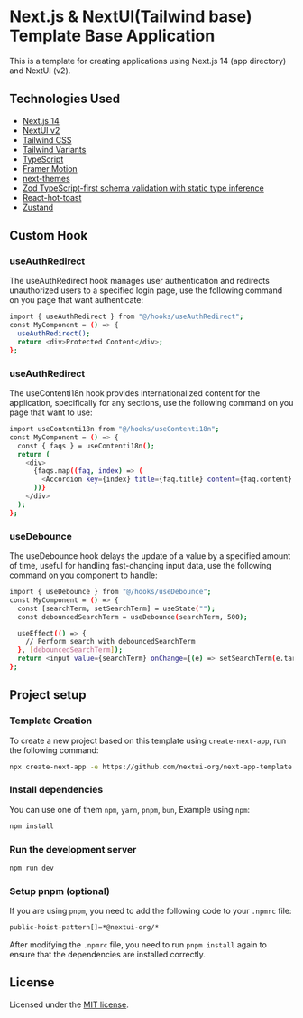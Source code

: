 # Next.js & NextUI(Tailwind base) Template Base Application

This is a template for creating applications using Next.js 14 (app directory) and NextUI (v2).

## Technologies Used

- [Next.js 14](https://nextjs.org/docs/getting-started)
- [NextUI v2](https://nextui.org/)
- [Tailwind CSS](https://tailwindcss.com/)
- [Tailwind Variants](https://tailwind-variants.org)
- [TypeScript](https://www.typescriptlang.org/)
- [Framer Motion](https://www.framer.com/motion/)
- [next-themes](https://github.com/pacocoursey/next-themes)
- [Zod TypeScript-first schema validation with static type inference ](https://zod.dev/)
- [React-hot-toast](https://react-hot-toast.com/)
- [Zustand](https://docs.pmnd.rs/zustand/getting-started/introduction)


## Custom Hook

### useAuthRedirect

The useAuthRedirect hook manages user authentication and redirects unauthorized users to a specified login page, use the following command on you page that want authenticate:

```bash
import { useAuthRedirect } from "@/hooks/useAuthRedirect";
const MyComponent = () => {
  useAuthRedirect();
  return <div>Protected Content</div>;
};
```
### useAuthRedirect

The useContenti18n hook provides internationalized content for the application, specifically for any sections, use the following command on you page that want to use:

```bash
import useContenti18n from "@/hooks/useContenti18n";
const MyComponent = () => {
  const { faqs } = useContenti18n();
  return (
    <div>
      {faqs.map((faq, index) => (
        <Accordion key={index} title={faq.title} content={faq.content} />
      ))}
    </div>
  );
};
```
### useDebounce

The useDebounce hook delays the update of a value by a specified amount of time, useful for handling fast-changing input data, use the following command on you component to handle:

```bash
import { useDebounce } from "@/hooks/useDebounce";
const MyComponent = () => {
  const [searchTerm, setSearchTerm] = useState("");
  const debouncedSearchTerm = useDebounce(searchTerm, 500);

  useEffect(() => {
    // Perform search with debouncedSearchTerm
  }, [debouncedSearchTerm]);
  return <input value={searchTerm} onChange={(e) => setSearchTerm(e.target.value)} />;
};
```




  
## Project setup

### Template Creation

To create a new project based on this template using `create-next-app`, run the following command:

```bash
npx create-next-app -e https://github.com/nextui-org/next-app-template
```

### Install dependencies

You can use one of them `npm`, `yarn`, `pnpm`, `bun`, Example using `npm`:

```bash
npm install
```

### Run the development server

```bash
npm run dev
```

### Setup pnpm (optional)

If you are using `pnpm`, you need to add the following code to your `.npmrc` file:

```bash
public-hoist-pattern[]=*@nextui-org/*
```

After modifying the `.npmrc` file, you need to run `pnpm install` again to ensure that the dependencies are installed correctly.

## License

Licensed under the [MIT license](https://github.com/nextui-org/next-app-template/blob/main/LICENSE).
